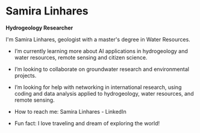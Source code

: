 # Samira Linhares
**Hydrogeology Researcher**

I'm Samira Linhares, geologist with a master's  degree in Water Resources.

 - I’m currently learning more about AI applications in hydrogeology and water resources, remote sensing and citizen science. 
- I’m looking to collaborate on groundwater research and environmental projects.
- I’m looking for help with networking in international research, using coding and data analysis applied to hydrogeology, water resources, and remote sensing.

- How to reach me: Samira Linhares - LinkedIn

- Fun fact: I love traveling and dream of exploring the world!
